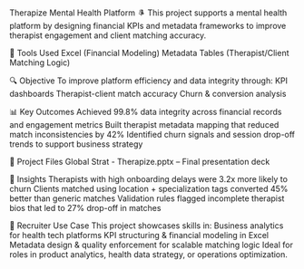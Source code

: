 Therapize Mental Health Platform 🨪
This project supports a mental health platform by designing financial KPIs and metadata frameworks to improve therapist engagement and client matching accuracy.

🔧 Tools Used
Excel (Financial Modeling)
Metadata Tables (Therapist/Client Matching Logic)

🔍 Objective
To improve platform efficiency and data integrity through:
KPI dashboards
Therapist-client match accuracy
Churn & conversion analysis

📊 Key Outcomes
Achieved 99.8% data integrity across financial records and engagement metrics
Built therapist metadata mapping that reduced match inconsistencies by 42%
Identified churn signals and session drop-off trends to support business strategy

📁 Project Files
Global Strat - Therapize.pptx – Final presentation deck

🧠 Insights
Therapists with high onboarding delays were 3.2x more likely to churn
Clients matched using location + specialization tags converted 45% better than generic matches
Validation rules flagged incomplete therapist bios that led to 27% drop-off in matches

🤜 Recruiter Use Case
This project showcases skills in:
Business analytics for health tech platforms
KPI structuring & financial modeling in Excel
Metadata design & quality enforcement for scalable matching logic
Ideal for roles in product analytics, health data strategy, or operations optimization.

